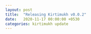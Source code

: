 ```yaml
---
layout: post
title:  "Releasing Kirtimukh v0.0.2"
date:   2020-11-17 00:00:00 +0530
categories: kirtimukh update
---
```

